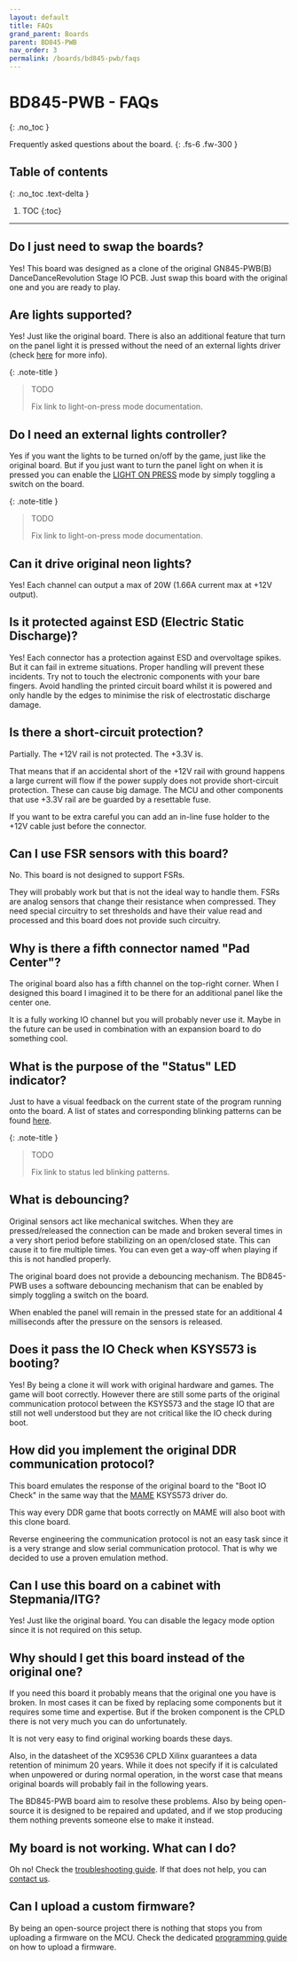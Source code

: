 ```yaml
---
layout: default
title: FAQs
grand_parent: Boards
parent: BD845-PWB
nav_order: 3
permalink: /boards/bd845-pwb/faqs
---
```


# BD845-PWB - FAQs
{: .no_toc }

Frequently asked questions about the board.
{: .fs-6 .fw-300 }

## Table of contents
{: .no_toc .text-delta }

1. TOC
{:toc}

---

## Do I just need to swap the boards?

Yes! This board was designed as a clone of the original GN845-PWB(B) DanceDanceRevolution Stage IO PCB. Just swap this board with the original one and you are ready to play.

## Are lights supported?

Yes! Just like the original board. There is also an additional feature that turn on the panel light it is pressed without the need of an external lights driver (check [here]() for more info).

{: .note-title }
> TODO
>
> Fix link to light-on-press mode documentation.

## Do I need an external lights controller?

Yes if you want the lights to be turned on/off by the game, just like the original board. But if you just want to turn the panel light on when it is pressed you can enable the [LIGHT ON PRESS]() mode by simply toggling a switch on the board.

{: .note-title }
> TODO
>
> Fix link to light-on-press mode documentation.

## Can it drive original neon lights?

Yes! Each channel can output a max of 20W (1.66A current max at +12V output).

## Is it protected against ESD (Electric Static Discharge)?

Yes! Each connector has a protection against ESD and overvoltage spikes. But it can fail in extreme situations. Proper handling will prevent these incidents. Try not to touch the electronic components with your bare fingers. Avoid handling the printed circuit board whilst it is powered and only handle by the edges to minimise the risk of electrostatic discharge damage.

## Is there a short-circuit protection?

Partially. The +12V rail is not protected. The +3.3V is. 

That means that if an accidental short of the +12V rail with ground happens a large current will flow if the power supply does not provide short-circuit protection. These can cause big damage. The MCU and other components that use +3.3V rail are be guarded by a resettable fuse. 

If you want to be extra careful you can add an in-line fuse holder to the +12V cable just before the connector.

## Can I use FSR sensors with this board?

No. This board is not designed to support FSRs. 

They will probably work but that is not the ideal way to handle them. FSRs are analog sensors that change their resistance when compressed. They need special circuitry to set thresholds and have their value read and processed and this board does not provide such circuitry.

## Why is there a fifth connector named "Pad Center"?

The original board also has a fifth channel on the top-right corner. When I designed this board I imagined it to be there for an additional panel like the center one. 

It is a fully working IO channel but you will probably never use it. Maybe in the future can be used in combination with an expansion board to do something cool.

## What is the purpose of the "Status" LED indicator?

Just to have a visual feedback on the current state of the program running onto the board. A list of states and corresponding blinking patterns can be found [here]().

{: .note-title }
> TODO
>
> Fix link to status led blinking patterns.

## What is debouncing?

Original sensors act like mechanical switches. When they are pressed/released the connection can be made and broken several times in a very short period before stabilizing on an open/closed state. This can cause it to fire multiple times. You can even get a way-off when playing if this is not handled properly.

The original board does not provide a debouncing mechanism. The BD845-PWB uses a software debouncing mechanism that can be enabled by simply toggling a switch on the board.

When enabled the panel will remain in the pressed state for an additional 4 milliseconds after the pressure on the sensors is released.

## Does it pass the IO Check when KSYS573 is booting?

Yes! By being a clone it will work with original hardware and games. The game will boot correctly.
However there are still some parts of the original communication protocol between the KSYS573 and the
stage IO that are still not well understood but they are not critical like the IO check during boot.

## How did you implement the original DDR communication protocol?

This board emulates the response of the original board to the "Boot IO Check" in the same way that the [MAME] KSYS573 driver do.

This way every DDR game that boots correctly on MAME will also boot with this clone board. 

Reverse engineering the communication protocol is not an easy task since it is a very strange and slow serial communication protocol. That is why we decided to use a proven emulation method.

## Can I use this board on a cabinet with Stepmania/ITG?

Yes! Just like the original board. You can disable the legacy mode option since it is not required on this setup.

## Why should I get this board instead of the original one?

If you need this board it probably means that the original one you have is broken. In most cases it can be fixed by replacing some components but it requires some time and expertise. But if the broken component is the CPLD there is not very much you can do unfortunately. 

It is not very easy to find original working boards these days.

Also, in the datasheet of the XC9536 CPLD Xilinx guarantees a data retention of minimum 20 years. While it does not specify if it is calculated when unpowered or during normal operation, in the worst case that means original boards will probably fail in the following years.

The BD845-PWB board aim to resolve these problems. Also by being open-source it is designed to be repaired and updated, and if we stop producing them nothing prevents someone else to make it instead.

## My board is not working. What can I do?

Oh no! Check the [troubleshooting guide]. If that does not help, you can [contact us].

## Can I upload a custom firmware?

By being an open-source project there is nothing that stops you from uploading a firmware on the MCU.
Check the dedicated [programming guide] on how to upload a firmware.

[programming guide]: /boards/bd845-pwb/programming
[troubleshooting guide]: /boards/bd845-pwb/troubleshooting
[contact us]: /contacts
[MAME]: https://www.mamedev.org/